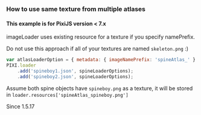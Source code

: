 ### How to use same texture from multiple atlases

#### This example is for PixiJS version < 7.x

imageLoader uses existing resource for a texture if you specify namePrefix.

Do not use this approach if all of your textures are named `skeleton.png` :)

```js
var atlasLoaderOption = { metadata: { imageNamePrefix: 'spineAtlas_' } };
PIXI.loader
    .add('spineboy1.json', spineLoaderOptions);
    .add('spineboy2.json', spineLoaderOptions);
```

Assume both spine objects have `spineboy.png` as a texture, it will be stored in `loader.resources['spineAtlas_spineboy.png']`

Since 1.5.17
